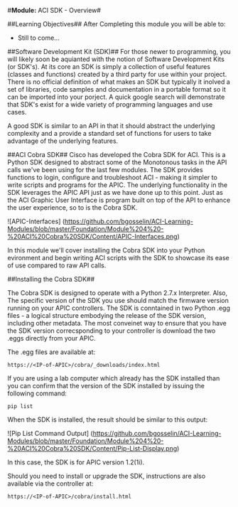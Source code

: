 #**Module:** ACI SDK - Overview#


##Learning Objectives##
After Completing this module you will be able to:
- Still to come...

##Software Development Kit (SDK)##
For those newer to programming, you will likely soon be aquianted with the notion of Software Development Kits (or SDK's).  At its core an SDK is simply a collection of useful features (classes and functions) created by a third party for use within your project. There is no official definition of what makes an SDK but typically it inolved a set of libraries, code samples and documentation in a portable format so it can be imported into your porject. A quick google search will demonstrate that SDK's exist for a wide variety of programming languages and use cases.

A good SDK is similar to an API in that it should abstract the underlying complexity and a provide a standard set of functions for users to take advantage of the underlying features.


##ACI Cobra SDK##
Cisco has developed the Cobra SDK for ACI.  This is a Python SDK designed to abstract some of the Monotonous tasks in the API calls we've been using for the last few modules.  The SDK provides functions to login, configure and troubleshoot ACI - making it simpler to write scripts and programs for the APIC.  The underlying functionality in the SDK leverages the APIC API just as we have done up to this point. Just as the ACI Graphic User Interface is program built on top of the API to enhance the user experience, so to is the Cobra SDK.

![APIC-Interfaces] (https://github.com/bgosselin/ACI-Learning-Modules/blob/master/Foundation/Module%204%20-%20ACI%20Cobra%20SDK/Content/APIC-Interfaces.png) 

In this module we'll cover installing the Cobra SDK into your Python evironment and begin writing ACI scripts with the SDK to showcase its ease of use compared to raw API calls. 

##Installing the Cobra SDK##

The Cobra SDK is designed to operate with a Python 2.7.x Interpreter. Also, The specific version of the SDK you use should match the firmware version running on your APIC controllers.  The SDK is conntained in two Python .egg files -  a logical structure embodying the release of the SDK version, including other metadata.  The most conveinet way to ensure that you have the SDK version correcsponding to your controller is download the two .eggs directly from your APIC.

The .egg files are available at:
```
https://<IP-of-APIC>/cobra/_downloads/index.html
```  

If you are using a lab computer which already has the SDK installed than you can confirm that the version of the SDK installed by issuing the following command:
```
pip list
```

When the SDK is installed, the result should be similar to this output:

![Pip List Command Output] (https://github.com/bgosselin/ACI-Learning-Modules/blob/master/Foundation/Module%204%20-%20ACI%20Cobra%20SDK/Content/Pip-List-Display.png) 

In this case, the SDK is for APIC version 1.2(1i).

Should you need to install or upgrade the SDK, instructions are also available via the controller at:

```
https://<IP-of-APIC>/cobra/install.html
``` 


